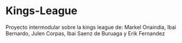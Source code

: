 # Kings-League
Proyecto intermodular sobre la kings league de: Markel Onaindia, Ibai Bernardo, Julen Corpas, Ibai Saenz de Buruaga y Erik Fernandez
